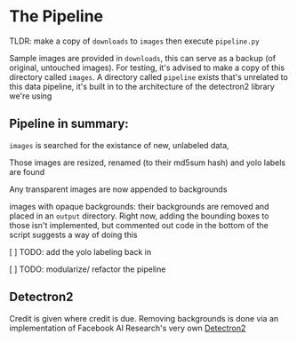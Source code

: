 # The Pipeline

TLDR: make a copy of `downloads` to `images` then execute `pipeline.py`

Sample images are provided in `downloads`, this can serve as a backup (of original, untouched images). For testing, it's advised to make a copy of this directory called `images`. A directory called `pipeline` exists that's unrelated to this data pipeline, it's built in to the architecture of the detectron2 library we're using


## Pipeline in summary:

`images` is searched for the existance of new, unlabeled data,

Those images are resized, renamed (to their md5sum hash) and yolo labels are found

Any transparent images are now appended to backgrounds

images with opaque backgrounds: their backgrounds are removed and placed in an `output` directory. Right now, adding the bounding boxes to those isn't implemented, but commented out code in the bottom of the script suggests a way of doing this

[ ] TODO: add the yolo labeling back in

[ ] TODO: modularize/ refactor the pipeline



## Detectron2
Credit is given where credit is due. Removing backgrounds is done via an implementation of Facebook AI Research's very own [Detectron2](https://github.com/facebookresearch/detectron2)
